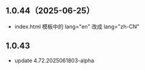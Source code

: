 ## 1.0.44（2025-06-25）
* index.html 模板中的 lang="en" 改成 lang="zh-CN"
## 1.0.43
* update 4.72.2025061803-alpha

